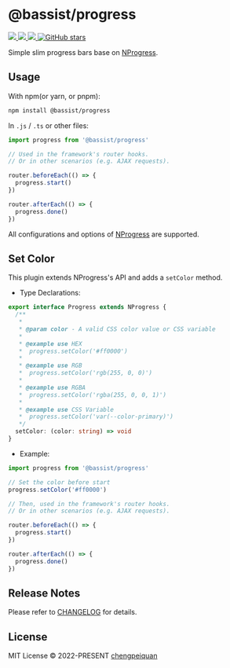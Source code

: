 # @bassist/progress

<p>
  <a href='https://www.npmjs.com/package/@bassist/progress'>
    <img src="https://img.shields.io/npm/v/@bassist/progress?color=f43f5e&label=npm" />
  </a>
  <a href="https://www.npmjs.com/package/@bassist/progress" target="__blank">
    <img src="https://img.shields.io/npm/dm/@bassist/progress?color=f43f5e&label=" />
  </a>
  <a href="https://paka.dev/npm/@bassist/progress" target="__blank">
    <img src="https://img.shields.io/static/v1?label=&message=docs%20%26%20demos&color=f43f5e" />
  </a>
  <a href="https://github.com/chengpeiquan/bassist" target="__blank">
    <img alt="GitHub stars" src="https://img.shields.io/github/stars/chengpeiquan/bassist?style=social" />
  </a>
</p>

Simple slim progress bars base on [NProgress](https://www.npmjs.com/package/nprogress).

## Usage

With npm(or yarn, or pnpm):

```bash
npm install @bassist/progress
```

In `.js` / `.ts` or other files:

```ts
import progress from '@bassist/progress'

// Used in the framework's router hooks.
// Or in other scenarios (e.g. AJAX requests).

router.beforeEach(() => {
  progress.start()
})

router.afterEach(() => {
  progress.done()
})
```

All configurations and options of [NProgress](https://www.npmjs.com/package/nprogress) are supported.

## Set Color

This plugin extends NProgress's API and adds a `setColor` method.

- Type Declarations:

```ts
export interface Progress extends NProgress {
  /**
   *
   * @param color - A valid CSS color value or CSS variable
   *
   * @example use HEX
   *  progress.setColor('#ff0000')
   *
   * @example use RGB
   *  progress.setColor('rgb(255, 0, 0)')
   *
   * @example use RGBA
   *  progress.setColor('rgba(255, 0, 0, 1)')
   *
   * @example use CSS Variable
   *  progress.setColor('var(--color-primary)')
   */
  setColor: (color: string) => void
}
```

- Example:

```ts
import progress from '@bassist/progress'

// Set the color before start
progress.setColor('#ff0000')

// Then, used in the framework's router hooks.
// Or in other scenarios (e.g. AJAX requests).

router.beforeEach(() => {
  progress.start()
})

router.afterEach(() => {
  progress.done()
})
```

## Release Notes

Please refer to [CHANGELOG](https://github.com/chengpeiquan/bassist/blob/main/packages/progress/CHANGELOG.md) for details.

## License

MIT License © 2022-PRESENT [chengpeiquan](https://github.com/chengpeiquan)
